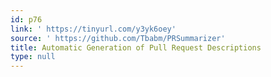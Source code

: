 ```yaml
---
id: p76
link: ' https://tinyurl.com/y3yk6oey'
source: ' https://github.com/Tbabm/PRSummarizer'
title: Automatic Generation of Pull Request Descriptions
type: null
---
```

